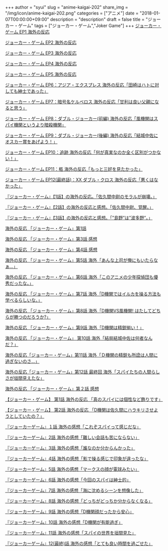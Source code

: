 +++
author = "syui"
slug = "anime-kaigai-202"
share_img = "/img/icon/anime-kaigai-202.png"
categories = ["アニメ"]
date = "2018-01-07T00:00:00+09:00"
description = "description"
draft = false
title = "ジョーカー・ゲーム"
tags = ["ジョーカー・ゲーム","Joker Game"]
+++
<a href="http://anime-reaction.xxxblog.jp/archives/5400914.html" rel="nofollow" target="_blank" title="ジョーカー・ゲーム EP1 海外の反応">ジョーカー・ゲーム EP1 海外の反応</a>

<a href="http://anime-reaction.xxxblog.jp/archives/5434954.html" rel="nofollow" target="_blank" title="ジョーカー・ゲーム EP2 海外の反応">ジョーカー・ゲーム EP2 海外の反応</a>

<a href="http://anime-reaction.xxxblog.jp/archives/5623189.html" rel="nofollow" target="_blank" title="ジョーカー・ゲーム EP3 海外の反応">ジョーカー・ゲーム EP3 海外の反応</a>

<a href="http://anime-reaction.xxxblog.jp/archives/5824274.html" rel="nofollow" target="_blank" title="ジョーカー・ゲーム EP4 海外の反応">ジョーカー・ゲーム EP4 海外の反応</a>

<a href="http://anime-reaction.xxxblog.jp/archives/6036036.html" rel="nofollow" target="_blank" title="ジョーカー・ゲーム EP5 海外の反応">ジョーカー・ゲーム EP5 海外の反応</a>

<a href="http://anime-reaction.xxxblog.jp/archives/6259734.html" rel="nofollow" target="_blank" title="ジョーカー・ゲーム EP6：アジア・エクスプレス 海外の反応「田崎はハトに対しても紳士であった」">ジョーカー・ゲーム EP6：アジア・エクスプレス 海外の反応「田崎はハトに対しても紳士であった」</a>

<a href="http://anime-reaction.xxxblog.jp/archives/6463719.html" rel="nofollow" target="_blank" title="ジョーカー・ゲーム EP7：暗号名ケルベロス 海外の反応「甘利は良い父親になると思う」">ジョーカー・ゲーム EP7：暗号名ケルベロス 海外の反応「甘利は良い父親になると思う」</a>

<a href="http://anime-reaction.xxxblog.jp/archives/6674353.html" rel="nofollow" target="_blank" title="ジョーカー・ゲーム EP8：ダブル・ジョーカー(前編) 海外の反応「風機関はスパイ機関というより暗殺機関」">ジョーカー・ゲーム EP8：ダブル・ジョーカー(前編) 海外の反応「風機関はスパイ機関というより暗殺機関」</a>

<a href="http://anime-reaction.xxxblog.jp/archives/6913074.html" rel="nofollow" target="_blank" title="ジョーカー・ゲーム EP9：ダブル・ジョーカー(後編) 海外の反応「結城中佐にオスカー賞をあげよう！」">ジョーカー・ゲーム EP9：ダブル・ジョーカー(後編) 海外の反応「結城中佐にオスカー賞をあげよう！」</a>

<a href="http://anime-reaction.xxxblog.jp/archives/7122441.html" rel="nofollow" target="_blank" title="ジョーカー・ゲーム EP10：追跡 海外の反応「何が真実なのか全く区別がつかない！」">ジョーカー・ゲーム EP10：追跡 海外の反応「何が真実なのか全く区別がつかない！」</a>

<a href="http://anime-reaction.xxxblog.jp/archives/7350037.html" rel="nofollow" target="_blank" title="ジョーカー・ゲーム EP11：柩 海外の反応「もっと三好を見たかった」">ジョーカー・ゲーム EP11：柩 海外の反応「もっと三好を見たかった」</a>

<a href="http://anime-reaction.xxxblog.jp/archives/7574853.html" rel="nofollow" target="_blank" title="ジョーカー・ゲーム EP12(最終話)：XX ダブル・クロス 海外の反応「悪くはなかった」">ジョーカー・ゲーム EP12(最終話)：XX ダブル・クロス 海外の反応「悪くはなかった」</a>

<a href="http://gate-world.com/jokergame-1-1888" rel="nofollow" target="_blank" title="『ジョーカー・ゲーム』【1話】の海外の反応。「佐久間中尉のモラルが崩壊。」">『ジョーカー・ゲーム』【1話】の海外の反応。「佐久間中尉のモラルが崩壊。」</a>

<a href="http://gate-world.com/jokergame-2-2090" rel="nofollow" target="_blank" title="『ジョーカー・ゲーム』【2話】の海外の反応と感想。「佐久間中尉、覚醒。」">『ジョーカー・ゲーム』【2話】の海外の反応と感想。「佐久間中尉、覚醒。」</a>

<a href="http://gate-world.com/jokergame-3-2430" rel="nofollow" target="_blank" title="『ジョーカー・ゲーム』【3話】の海外の反応と感想。「”島野”は”波多野”。」">『ジョーカー・ゲーム』【3話】の海外の反応と感想。「”島野”は”波多野”。」</a>

<a href="http://honyakutyuihou.hatenablog.com/entry/anime/jokergame01" rel="nofollow" target="_blank" title="海外の反応 「ジョーカー・ゲーム」第1話">海外の反応 「ジョーカー・ゲーム」第1話</a>

<a href="http://honyakutyuihou.hatenablog.com/entry/anime/jokergame03" rel="nofollow" target="_blank" title="海外の反応 「ジョーカー・ゲーム」第3話 感想">海外の反応 「ジョーカー・ゲーム」第3話 感想</a>

<a href="http://honyakutyuihou.hatenablog.com/entry/anime/jokergame04" rel="nofollow" target="_blank" title="海外の反応 「ジョーカー・ゲーム」第4話 感想">海外の反応 「ジョーカー・ゲーム」第4話 感想</a>

<a href="http://honyakutyuihou.hatenablog.com/entry/anime/jokergame06" rel="nofollow" target="_blank" title="海外の反応 「ジョーカー・ゲーム」第5話 海外「あんな上司が俺にもいたらなぁ...」">海外の反応 「ジョーカー・ゲーム」第5話 海外「あんな上司が俺にもいたらなぁ...」</a>

<a href="http://honyakutyuihou.hatenablog.com/entry/anime/jokergame06_1" rel="nofollow" target="_blank" title="海外の反応 「ジョーカー・ゲーム」第6話 海外「このアニメの少年探偵団も優秀だったな。」">海外の反応 「ジョーカー・ゲーム」第6話 海外「このアニメの少年探偵団も優秀だったな。」</a>

<a href="http://honyakutyuihou.hatenablog.com/entry/anime/jokergame07" rel="nofollow" target="_blank" title="海外の反応 「ジョーカー・ゲーム」第7話 海外「D機関ではイルカを操る方法も学べるらしいな。」">海外の反応 「ジョーカー・ゲーム」第7話 海外「D機関ではイルカを操る方法も学べるらしいな。」</a>

<a href="http://honyakutyuihou.hatenablog.com/entry/anime/jokergame08" rel="nofollow" target="_blank" title="海外の反応 「ジョーカー・ゲーム」第8話 海外「D機関VS風機関! はたしてどちらが勝つのだろうか?」">海外の反応 「ジョーカー・ゲーム」第8話 海外「D機関VS風機関! はたしてどちらが勝つのだろうか?」</a>

<a href="http://honyakutyuihou.hatenablog.com/entry/anime/jokergame09" rel="nofollow" target="_blank" title="海外の反応 「ジョーカー・ゲーム」第9話 海外「D機関は精鋭揃い！」">海外の反応 「ジョーカー・ゲーム」第9話 海外「D機関は精鋭揃い！」</a>

<a href="http://honyakutyuihou.hatenablog.com/entry/anime/jokergame10" rel="nofollow" target="_blank" title="海外の反応 「ジョーカー・ゲーム」 第10話 海外「結局結城中佐は何者なんだ？」">海外の反応 「ジョーカー・ゲーム」 第10話 海外「結局結城中佐は何者なんだ？」</a>

<a href="http://honyakutyuihou.hatenablog.com/entry/anime/jokergame11" rel="nofollow" target="_blank" title="海外の反応「ジョーカー・ゲーム」第11話 海外「Ｄ機関の精鋭も所詮は人間に過ぎないのさ...」">海外の反応「ジョーカー・ゲーム」第11話 海外「Ｄ機関の精鋭も所詮は人間に過ぎないのさ...」</a>

<a href="http://honyakutyuihou.hatenablog.com/entry/anime/jokergame12" rel="nofollow" target="_blank" title="海外の反応「ジョーカー・ゲーム」第12話 最終回 海外「スパイたちの人間らしさが垣間見えたな」">海外の反応「ジョーカー・ゲーム」第12話 最終回 海外「スパイたちの人間らしさが垣間見えたな」</a>

<a href="http://honyakutyuihou.hatenablog.com/entry/anime/jokergame2" rel="nofollow" target="_blank" title=" 海外の反応 「ジョーカー・ゲーム」第２話 感想"> 海外の反応 「ジョーカー・ゲーム」第２話 感想</a>

<a href="http://tonarino-kawauso.com/wordpress/jorker01/" rel="nofollow" target="_blank" title="【ジョーカー・ゲーム】 第1話 海外の反応 「真のスパイには個性など飾りです」">【ジョーカー・ゲーム】 第1話 海外の反応 「真のスパイには個性など飾りです」</a>

<a href="http://tonarino-kawauso.com/wordpress/jorker02/" rel="nofollow" target="_blank" title="【ジョーカー・ゲーム】 第2話 海外の反応 「D機関は佐久間にハラキリさせようとしていたの？」">【ジョーカー・ゲーム】 第2話 海外の反応 「D機関は佐久間にハラキリさせようとしていたの？」</a>

<a href="http://soresore.net/archives/1055324543.html" rel="nofollow" target="_blank" title="『ジョーカーゲーム』１話 海外の感想「これぞスパイって感じだな」">『ジョーカーゲーム』１話 海外の感想「これぞスパイって感じだな」</a>


<a href="http://soresore.net/archives/1055711984.html" rel="nofollow" target="_blank" title="『ジョーカーゲーム』2話 海外の感想「難しい会話も苦にならない」">『ジョーカーゲーム』2話 海外の感想「難しい会話も苦にならない」</a>


<a href="http://soresore.net/archives/1056036427.html" rel="nofollow" target="_blank" title="『ジョーカーゲーム』3話 海外の感想「誰なのか分からんかった」">『ジョーカーゲーム』3話 海外の感想「誰なのか分からんかった」</a>


<a href="http://soresore.net/archives/1056418838.html" rel="nofollow" target="_blank" title="『ジョーカーゲーム』4話 海外の感想「影で操る感じで印象が違ったな」">『ジョーカーゲーム』4話 海外の感想「影で操る感じで印象が違ったな」</a>


<a href="http://soresore.net/archives/1056808900.html" rel="nofollow" target="_blank" title="『ジョーカーゲーム』5話 海外の感想「マークスの顔が電球みたい」">『ジョーカーゲーム』5話 海外の感想「マークスの顔が電球みたい」</a>


<a href="http://soresore.net/archives/1057169659.html" rel="nofollow" target="_blank" title="『ジョーカーゲーム』6話 海外の感想「今回のスパイは紳士的」">『ジョーカーゲーム』6話 海外の感想「今回のスパイは紳士的」</a>


<a href="http://soresore.net/archives/1057529297.html" rel="nofollow" target="_blank" title="『ジョーカーゲーム』7話 海外の感想「海に沈めるシーンを想像した」">『ジョーカーゲーム』7話 海外の感想「海に沈めるシーンを想像した」</a>


<a href="http://soresore.net/archives/1057884228.html" rel="nofollow" target="_blank" title="『ジョーカーゲーム』8話 海外の感想「どっちがどっちか分からなくなる」">『ジョーカーゲーム』8話 海外の感想「どっちがどっちか分からなくなる」</a>


<a href="http://soresore.net/archives/1058068104.html" rel="nofollow" target="_blank" title="『ジョーカーゲーム』9話 海外の感想「D機関顔だったから安心」">『ジョーカーゲーム』9話 海外の感想「D機関顔だったから安心」</a>


<a href="http://soresore.net/archives/1058243835.html" rel="nofollow" target="_blank" title=" 『ジョーカーゲーム』10話 海外の感想「D機関が有能過ぎ」"> 『ジョーカーゲーム』10話 海外の感想「D機関が有能過ぎ」</a>


<a href="http://soresore.net/archives/1058449852.html" rel="nofollow" target="_blank" title=" 『ジョーカーゲーム』11話 海外の感想「スパイの世界を垣間見た」"> 『ジョーカーゲーム』11話 海外の感想「スパイの世界を垣間見た」</a>


<a href="http://soresore.net/archives/1058654070.html" rel="nofollow" target="_blank" title=" 『ジョーカーゲーム』12(最終)話 海外の感想「とても良い時間を過ごせた」"> 『ジョーカーゲーム』12(最終)話 海外の感想「とても良い時間を過ごせた」</a>

